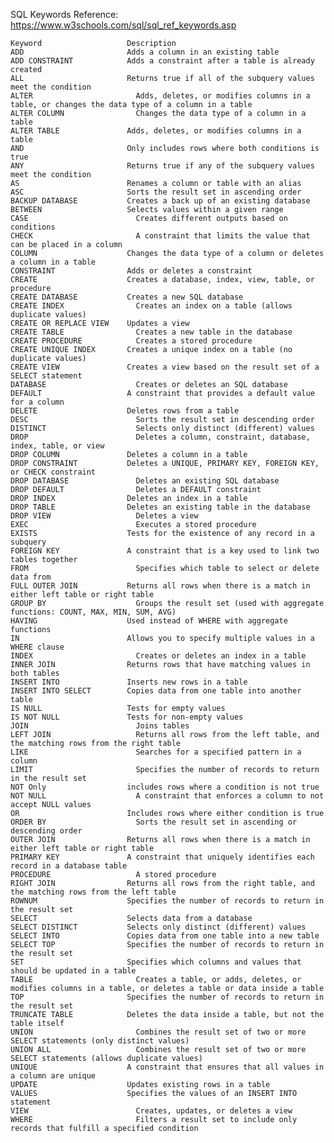SQL Keywords Reference: https://www.w3schools.com/sql/sql_ref_keywords.asp

    Keyword	                  Description
    ADD	                      Adds a column in an existing table
    ADD CONSTRAINT	          Adds a constraint after a table is already created
    ALL	                      Returns true if all of the subquery values meet the condition
    ALTER	                    Adds, deletes, or modifies columns in a table, or changes the data type of a column in a table
    ALTER COLUMN	            Changes the data type of a column in a table
    ALTER TABLE	              Adds, deletes, or modifies columns in a table
    AND	                      Only includes rows where both conditions is true
    ANY	                      Returns true if any of the subquery values meet the condition
    AS	                      Renames a column or table with an alias
    ASC	                      Sorts the result set in ascending order
    BACKUP DATABASE	          Creates a back up of an existing database
    BETWEEN	                  Selects values within a given range
    CASE	                    Creates different outputs based on conditions
    CHECK	                    A constraint that limits the value that can be placed in a column
    COLUMN	                  Changes the data type of a column or deletes a column in a table
    CONSTRAINT	              Adds or deletes a constraint
    CREATE	                  Creates a database, index, view, table, or procedure
    CREATE DATABASE	          Creates a new SQL database
    CREATE INDEX	            Creates an index on a table (allows duplicate values)
    CREATE OR REPLACE VIEW	  Updates a view
    CREATE TABLE	            Creates a new table in the database
    CREATE PROCEDURE	        Creates a stored procedure
    CREATE UNIQUE INDEX	      Creates a unique index on a table (no duplicate values)
    CREATE VIEW	              Creates a view based on the result set of a SELECT statement
    DATABASE	                Creates or deletes an SQL database
    DEFAULT	                  A constraint that provides a default value for a column
    DELETE	                  Deletes rows from a table
    DESC	                    Sorts the result set in descending order
    DISTINCT	                Selects only distinct (different) values
    DROP	                    Deletes a column, constraint, database, index, table, or view
    DROP COLUMN	              Deletes a column in a table
    DROP CONSTRAINT	          Deletes a UNIQUE, PRIMARY KEY, FOREIGN KEY, or CHECK constraint
    DROP DATABASE	            Deletes an existing SQL database
    DROP DEFAULT	            Deletes a DEFAULT constraint
    DROP INDEX	              Deletes an index in a table
    DROP TABLE	              Deletes an existing table in the database
    DROP VIEW	                Deletes a view
    EXEC	                    Executes a stored procedure
    EXISTS	                  Tests for the existence of any record in a subquery
    FOREIGN KEY	              A constraint that is a key used to link two tables together
    FROM	                    Specifies which table to select or delete data from
    FULL OUTER JOIN	          Returns all rows when there is a match in either left table or right table
    GROUP BY	                Groups the result set (used with aggregate functions: COUNT, MAX, MIN, SUM, AVG)
    HAVING	                  Used instead of WHERE with aggregate functions
    IN	                      Allows you to specify multiple values in a WHERE clause
    INDEX	                    Creates or deletes an index in a table
    INNER JOIN	              Returns rows that have matching values in both tables
    INSERT INTO	              Inserts new rows in a table
    INSERT INTO SELECT	      Copies data from one table into another table
    IS NULL	                  Tests for empty values
    IS NOT NULL	              Tests for non-empty values
    JOIN	                    Joins tables
    LEFT JOIN	                Returns all rows from the left table, and the matching rows from the right table
    LIKE	                    Searches for a specified pattern in a column
    LIMIT	                    Specifies the number of records to return in the result set
    NOT	Only                  includes rows where a condition is not true
    NOT NULL	                A constraint that enforces a column to not accept NULL values
    OR	                      Includes rows where either condition is true
    ORDER BY	                Sorts the result set in ascending or descending order
    OUTER JOIN	              Returns all rows when there is a match in either left table or right table
    PRIMARY KEY	              A constraint that uniquely identifies each record in a database table
    PROCEDURE	                A stored procedure
    RIGHT JOIN	              Returns all rows from the right table, and the matching rows from the left table
    ROWNUM	                  Specifies the number of records to return in the result set
    SELECT	                  Selects data from a database
    SELECT DISTINCT	          Selects only distinct (different) values
    SELECT INTO	              Copies data from one table into a new table
    SELECT TOP	              Specifies the number of records to return in the result set
    SET	                      Specifies which columns and values that should be updated in a table
    TABLE	                    Creates a table, or adds, deletes, or modifies columns in a table, or deletes a table or data inside a table
    TOP	                      Specifies the number of records to return in the result set
    TRUNCATE TABLE	          Deletes the data inside a table, but not the table itself
    UNION	                    Combines the result set of two or more SELECT statements (only distinct values)
    UNION ALL	                Combines the result set of two or more SELECT statements (allows duplicate values)
    UNIQUE	                  A constraint that ensures that all values in a column are unique
    UPDATE	                  Updates existing rows in a table
    VALUES	                  Specifies the values of an INSERT INTO statement
    VIEW	                    Creates, updates, or deletes a view
    WHERE	                    Filters a result set to include only records that fulfill a specified condition
